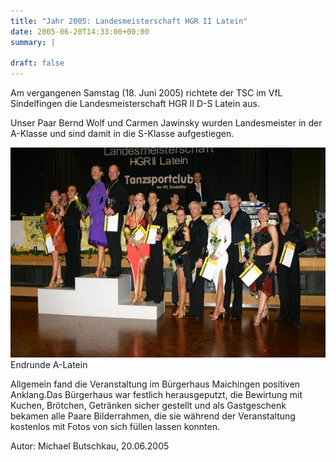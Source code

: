```yaml
---
title: "Jahr 2005: Landesmeisterschaft HGR II Latein"
date: 2005-06-20T14:33:00+00:00
summary: |
    
draft: false
---
```


Am vergangenen Samstag (18. Juni 2005) richtete der TSC im VfL Sindelfingen die Landesmeisterschaft HGR II D-S Latein aus.

Unser Paar Bernd Wolf und Carmen Jawinsky wurden Landesmeister in der A-Klasse und sind damit in die S-Klasse aufgestiegen.

![](050620.jpg)  
 Endrunde A-Latein

Allgemein fand die Veranstaltung im Bürgerhaus Maichingen positiven Anklang.Das Bürgerhaus war festlich herausgeputzt, die Bewirtung mit Kuchen, Brötchen, Getränken sicher gestellt und als Gastgeschenk bekamen alle Paare Bilderrahmen, die sie während der Veranstaltung kostenlos mit Fotos von sich füllen lassen konnten.

Autor: Michael Butschkau, 20.06.2005


